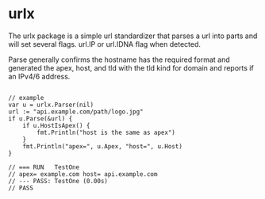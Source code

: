 
# urlx

The urlx package is a simple url standardizer that parses a url into parts and will set several flags.
 url.IP or url.IDNA flag when detected. 

Parse generally confirms the hostname has the required format and generated the apex, host, and tld with the tld kind for domain and reports if an IPv4/6 address.


```golang

// example
var u = urlx.Parser(nil)
url := "api.example.com/path/logo.jpg"
if u.Parse(&url) {
    if u.HostIsApex() {
        fmt.Println("host is the same as apex")
    }
    fmt.Println("apex=", u.Apex, "host=", u.Host)
}

// === RUN   TestOne
// apex= example.com host= api.example.com
// --- PASS: TestOne (0.00s)
// PASS

```


